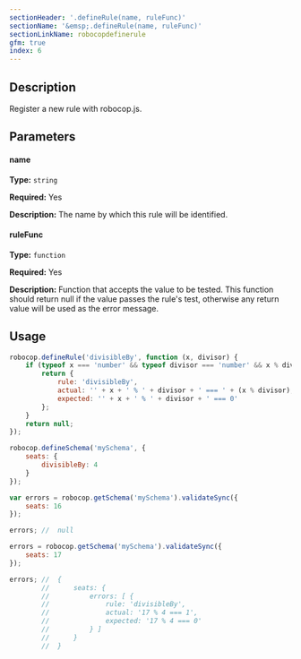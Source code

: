 ```yaml
---
sectionHeader: '.defineRule(name, ruleFunc)'
sectionName: '&emsp;.defineRule(name, ruleFunc)'
sectionLinkName: robocopdefinerule
gfm: true
index: 6
---
```

## Description
Register a new rule with robocop.js.

## Parameters

#### name
__Type:__ `string`

__Required:__ Yes

__Description:__ The name by which this rule will be identified.

#### ruleFunc
__Type:__ `function`

__Required:__ Yes

__Description:__ Function that accepts the value to be tested. This function should return null if the value passes the rule's test, otherwise any return value will be used as the error message.

## Usage

```javascript
robocop.defineRule('divisibleBy', function (x, divisor) {
	if (typeof x === 'number' && typeof divisor === 'number' && x % divisor !== 0) {
		return {
            rule: 'divisibleBy',
            actual: '' + x + ' % ' + divisor + ' === ' + (x % divisor),
            expected: '' + x + ' % ' + divisor + ' === 0'
        };
	}
	return null;
});

robocop.defineSchema('mySchema', {
	seats: {
		divisibleBy: 4
	}
});

var errors = robocop.getSchema('mySchema').validateSync({
	seats: 16
});

errors; //  null

errors = robocop.getSchema('mySchema').validateSync({
	seats: 17
});

errors; //  {
		//      seats: {
		//          errors: [ {
		//              rule: 'divisibleBy',
		//              actual: '17 % 4 === 1',
		//              expected: '17 % 4 === 0'
		//          } ]
		//      }
		//  }
```
